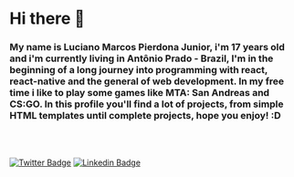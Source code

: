 <h1> Hi there 👋</h1>

<h3>My name is Luciano Marcos Pierdona Junior, i'm 17 years old and i'm currently living in Antônio Prado - Brazil, I'm in the beginning of a long journey into programming with react, react-native and the general of web development. In my free time i like to play some games like MTA: San Andreas and CS:GO. In this profile you'll find a lot of projects, from simple HTML templates until complete projects, hope you enjoy! :D</h3>
<br><br>

[![Twitter Badge](https://img.shields.io/badge/-Twitter-1ca0f1?style=flat-square&labelColor=1ca0f1&logo=twitter&logoColor=white&link=https://twitter.com/lucianompjr)](https://twitter.com/lucianompjr)
[![Linkedin Badge](https://img.shields.io/badge/-LinkedIn-blue?style=flat-square&logo=Linkedin&logoColor=white&link=https://www.linkedin.com/in/luciano-marcos-pierdona-junior-3b3821198)](https://www.linkedin.com/in/luciano-marcos-pierdona-junior-3b3821198)

